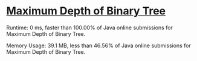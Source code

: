 # [Maximum Depth of Binary Tree](https://leetcode.com/problems/maximum-depth-of-binary-tree)

Runtime: 0 ms, faster than 100.00% of Java online submissions for Maximum Depth of Binary Tree.

Memory Usage: 39.1 MB, less than 46.56% of Java online submissions for Maximum Depth of Binary Tree.
